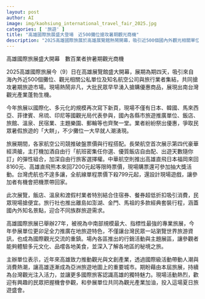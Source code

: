 ```yaml
---
layout: post
author: AI
image: img/kaohsiung_international_travel_fair_2025.jpg
categories: [ '旅遊' ]
title: "高雄國際旅展盛大登場　近500攤位搶攻暑期觀光商機"
description: "2025高雄國際旅展於高雄展覽館熱鬧開幕，吸引近500個國內外觀光相關單位和知名航空、旅行業者共襄盛舉。現場祭出各式優惠票價與行程，主打暑假旅遊市場，並結合住宿、美食、樂園及離島套裝行程，呈現中南部最大規模的觀光盛事。旅展匯聚國內外觀光信息，推廣高雄多元文創及國際交流。現場活動熱烈，展現高雄旅遊產業新活力。"
---
```

高雄國際旅展盛大開幕　數百業者拚暑期觀光商機

2025高雄國際旅展今（9）日在高雄展覽館盛大開幕，展期為期四天，吸引來自海內外近500個攤位、觀光相關公私單位及知名航空公司與旅行業者集結，共同搶攻暑期旅遊市場。現場熱鬧非凡，大批民眾早早湧入搶購優惠商品，展現出南台灣觀光產業蓬勃生機。

今年旅展以國際化、多元化的規模再次寫下新頁，現場不僅有日本、韓國、馬來西亞、菲律賓、帛琉、印尼等國觀光局代表參與，國內各縣市旅遊推廣單位、飯店、旅館、溫泉、民宿業、主題樂園、郵輪等也齊聚一堂。業者紛紛祭出優惠，爭取民眾暑假旅遊的「大餅」，不少攤位一大早就人潮湧現。

旅展期間，各家航空公司競推破盤票價與行程搭配。長榮航空首次展示第四代豪華經濟艙，主打機加酒自由行「航班密集任你選、優質飯店自由配、出遊天數隨你訂」的彈性組合，加深自由行旅客選擇權。中華航空則推出高雄直飛日本福岡來回8160元、高雄直飛熊本來回7200元起等限時票價，現場購票還可參加抽大獎活動。台灣虎航也不遑多讓，全航線單程票價下殺799元起，還設計現場遊戲，讓參加者有機會把機票帶回家。

此次展覽，飯店、溫泉和渡假村業者特別結合住宿券、餐券超低折扣吸引消費，民眾現場搶便宜。旅行社也推出離島如澎湖、金門、馬祖的多款經典套裝行程，涵蓋國內外知名景點，迎合不同族群旅遊需求。

高雄國際旅展已舉辦27年，被視為中南部規模最大、指標性最強的專業旅展，今年參展單位更卯足全力推廣在地旅遊特色，不僅讓台灣民眾一站瀏覽世界旅游資訊，也成為國際觀光交流的重鎮。場內各區推出的行銷活動與主題展區，讓參觀者能夠體驗多元文化、品嚐各地美食，並深入了解各地區的秘境之旅。

主辦單位表示，近年來高雄致力推動觀光與文創產業，透過國際級活動帶動人潮與消費熱潮，讓高雄逐漸成為亞洲旅遊地圖上的重要城市。期盼藉由本屆旅展，持續為台灣觀光注入活力，並讓更多國際旅客認識高雄的獨特魅力。現場活動熱烈，歡迎有興趣的民眾把握機會參觀，和參展單位共同為觀光產業加油，投入這場夏日旅遊盛會。